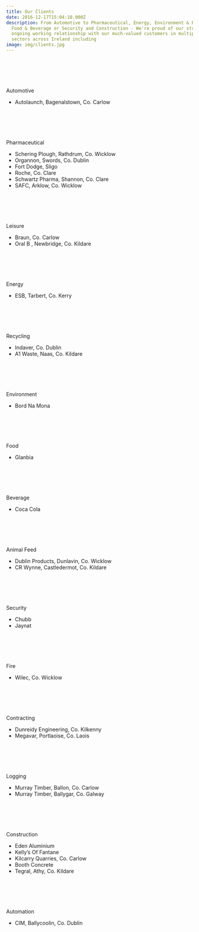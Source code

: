 ```yaml
---
title: Our Clients
date: 2016-12-17T15:04:10.000Z
description: From Automotive to Pharmaceutical, Energy, Environment & Recycling,
  Food & Beverage or Security and Construction - We're proud of our strong
  ongoing working relationship with our much-valued customers in multiple
  sectors across Ireland including
image: img/clients.jpg
---
```


 
=======

Automotive

* Autolaunch, Bagenalstown, Co. Carlow


 
=======


Pharmaceutical

* Schering Plough, Rathdrum, Co. Wicklow
* Organnon, Swords, Co. Dublin
* Fort Dodge, Sligo
* Roche, Co. Clare
* Schwartz Pharma, Shannon, Co. Clare
* SAFC, Arklow, Co. Wicklow


 
=======
Leisure

* Braun, Co. Carlow
* Oral B , Newbridge, Co. Kildare


 
=======
Energy

* ESB, Tarbert, Co. Kerry


 
=======
Recycling

* Indaver, Co. Dublin
* A1 Waste, Naas, Co. Kildare


 
=======
Environment

* Bord Na Mona


 
=======
Food

* Glanbia


 
=======
Beverage

* Coca Cola


 
=======
Animal Feed

* Dublin Products, Dunlavin, Co. Wicklow
* CR Wynne, Castledermot, Co. Kildare

 
 
=======
Security

* Chubb
* Jaynat


 
=======
Fire

* Wilec, Co. Wicklow


 
=======
Contracting

* Dunreidy Engineering, Co. Kilkenny
* Megavar, Portlaoise, Co. Laois


 
=======
Logging

* Murray Timber, Ballon, Co. Carlow
* Murray Timber, Ballygar, Co. Galway


 
=======
Construction

* Eden Aluminium
* Kelly’s Of Fantane
* Kilcarry Quarries, Co. Carlow
* Booth Concrete
* Tegral, Athy, Co. Kildare


 
=======

Automation

* CIM, Ballycoolin, Co. Dublin

